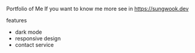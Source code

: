 Portfolio of Me
If you want to know me more see in https://sungwook.dev

features
- dark mode
- responsive design
- contact service